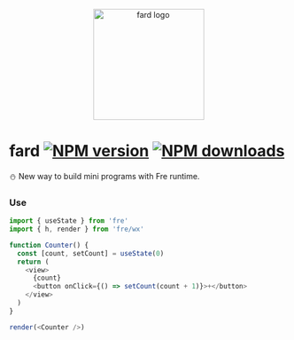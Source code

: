 <p align="center"><img src="https://ae01.alicdn.com/kf/HTB1gg8cc8aE3KVjSZLeq6xsSFXaQ.jpg" alt="fard logo" width="200px"></p>

# fard [![NPM version](https://img.shields.io/npm/v/fard.svg?style=flat-square)](https://npmjs.com/package/fard) [![NPM downloads](https://img.shields.io/npm/dt/fard.svg?style=flat-square)](https://npmjs.com/package/fard)

:snowman: New way to build mini programs with Fre runtime.

### Use
```js
import { useState } from 'fre'
import { h, render } from 'fre/wx'

function Counter() {
  const [count, setCount] = useState(0)
  return (
    <view>
      {count}
      <button onClick={() => setCount(count + 1)}>+</button>
    </view>
  )
}

render(<Counter />)
```
